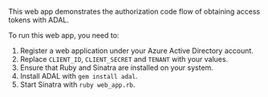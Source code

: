 This web app demonstrates the authorization code flow of obtaining access tokens
with ADAL.

To run this web app, you need to:

1. Register a web application under your Azure Active Directory account.
2. Replace `CLIENT_ID`, `CLIENT_SECRET` and `TENANT` with your values.
3. Ensure that Ruby and Sinatra are installed on your system.
4. Install ADAL with `gem install adal`.
5. Start Sinatra with `ruby web_app.rb`.
